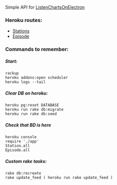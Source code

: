 Simple API for [ListenChartsOnElectron](https://github.com/DmytroVasin/ListenChartsOnElectron)

### Heroku routes:
- [Stations](https://winamp-api.herokuapp.com/api/v1/stations)
- [Episode](https://winamp-api.herokuapp.com/api/v1/stations/7/episodes)


### Commands to remember:

##### Start:
```
rackup
heroku addons:open scheduler
heroku logs --tail
```

##### Clear DB on heroku:
```
heroku pg:reset DATABASE
heroku run rake db:migrate
heroku run rake db:seed
```

##### Check that BD is here
```
heroku console
require './app'
Station.all
Episode.all
```

##### Custom rake tasks:
```
rake db:recreate
rake update_feed ( heroku run rake update_feed )
```
